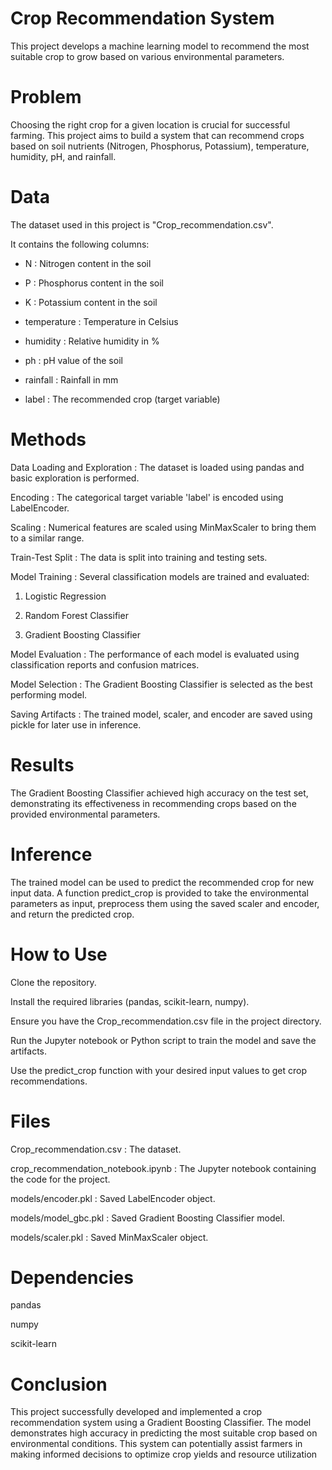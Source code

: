 # Crop Recommendation System
This project develops a machine learning model to recommend the most suitable crop to grow based on various environmental parameters.

# Problem
Choosing the right crop for a given location is crucial for successful farming. This project aims to build a system that can recommend crops based on soil nutrients (Nitrogen, Phosphorus, Potassium), temperature, humidity, pH, and rainfall.


# Data
The dataset used in this project is "Crop_recommendation.csv".

It contains the following columns:

  - N : Nitrogen content in the soil

  - P : Phosphorus content in the soil

  - K : Potassium content in the soil

  - temperature : Temperature in Celsius

  - humidity : Relative humidity in %

  - ph : pH value of the soil

  - rainfall : Rainfall in mm

  - label : The recommended crop (target variable)

# Methods
Data Loading and Exploration : The dataset is loaded using pandas and basic exploration is performed.

Encoding : The categorical target variable 'label' is encoded using LabelEncoder.

Scaling : Numerical features are scaled using MinMaxScaler to bring them to a similar range.

Train-Test Split : The data is split into training and testing sets.

Model Training : Several classification models are trained and evaluated:

  1. Logistic Regression

  2. Random Forest Classifier

  3. Gradient Boosting Classifier

Model Evaluation : The performance of each model is evaluated using classification reports and confusion matrices.

Model Selection : The Gradient Boosting Classifier is selected as the best performing model.

Saving Artifacts : The trained model, scaler, and encoder are saved using pickle for later use in inference.

# Results
The Gradient Boosting Classifier achieved high accuracy on the test set, demonstrating its effectiveness in recommending crops based on the provided environmental parameters.

# Inference
The trained model can be used to predict the recommended crop for new input data. A function predict_crop is provided to take the environmental parameters as input, preprocess them using the saved scaler and encoder, and return the predicted crop.

# How to Use
Clone the repository.

Install the required libraries (pandas, scikit-learn, numpy).

Ensure you have the Crop_recommendation.csv file in the project directory.

Run the Jupyter notebook or Python script to train the model and save the artifacts.

Use the predict_crop function with your desired input values to get crop recommendations.

# Files
Crop_recommendation.csv : The dataset.

crop_recommendation_notebook.ipynb : The Jupyter notebook containing the code for the project.

models/encoder.pkl : Saved LabelEncoder object.

models/model_gbc.pkl : Saved Gradient Boosting Classifier model.

models/scaler.pkl : Saved MinMaxScaler object.

# Dependencies
pandas

numpy

scikit-learn

# Conclusion
This project successfully developed and implemented a crop recommendation system using a Gradient Boosting Classifier. The model demonstrates high accuracy in predicting the most suitable crop based on environmental conditions. This system can potentially assist farmers in making informed decisions to optimize crop yields and resource utilization
